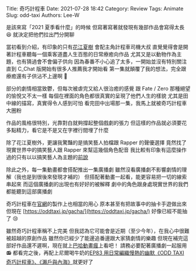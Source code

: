 Title: 奇巧計程車
Date: 2021-07-28 18:42
Category: Review
Tags: Animate
Slug: odd-taxi
Authors: Lee-W

是該來寫「2021 夏季看什麼」的時候
但寫著寫著就發現有幾部作品會寫得太長 😆
就決定把他們拉出門分開聊

<!--more-->

當初看到介紹，有印象的只有[花江夏樹](https://zh.wikipedia.org/zh-tw/%E8%8A%B1%E6%B1%9F%E5%A4%8F%E6%A8%B9) 會配主角計程車司機大叔
直覺覺得會是開著計程車聽每一個乘客道盡人生百態的日常療癒向作品
尤其又是以動物作為主題，也有猜過會不會偏子供向
因為春番不小心追了太多，一開始並沒有特別關注
直到 C_Chat 版開始有很多人推薦我才開始看
第一集就顛覆了我的想法，完全跟療癒還有子供沾不上邊啊 🤣

部分的劇情相當致鬱，但每次被虐完又給人很治癒的感覺
跟 Fate / Zero 那種絕望的愉悅又不太一樣
每個在裡面的角色都很真實的呈現了他們人生的樣貌
尤其是田中線的描寫，真實得令人感到可怕
看完田中出場那一集，我馬上就被奇巧計程車大圈粉

作品的風格很特別，光靠對白就夠撐起整個戲劇的張力
但這樣的作品就必須要花多點精力，看它是不是又在字裡行間埋了什麼

除了花江夏樹外，更讓我驚豔的是搞笑藝人拍檔跟 Rapper 的聲優選擇
竟然找了現實世界中的搞笑藝人跟 Rapper 來幫這幾個角色配音
我比較有印象有這麼操作過的只有以以搞笑藝人為主題的[前說](https://ani.gamer.com.tw/animeVideo.php?sn=18491)

除此之外，每一集動畫都會搭配推出一集廣播劇
雖然沒看廣播劇不影響劇情的理解（我也是到很後來發現才補的）
但搭配著動畫一起看，能更容易把一切的線索串起來
而這個廣播劇的出現也有好好的被解釋
劇中的角色跟身處現實世界的我們都能聽到這部廣播劇

奇巧計程車在[官網](https://oddtaxi.jp/)的製作上也相當的用心
原本甚至有把故事中的抽卡手遊做出來
但現在 [https://oddtaxi.jp/gacha/](https://oddtaxi.jp/gacha/) 好像已經不能抽了 😢

雖然奇巧計程車稱不上完美
但我認為它可能會是近期（至少今年），在我心中很難被超越的原創作品
雖然你已經少了能邊追番邊跟大家猜劇情的樂趣
但現在補完這部好作品還不遲啊，現在就上[巴哈動畫瘋](https://ani.gamer.com.tw/animeVideo.php?sn=22238)上看吧！
請務必要配著廣播劇一起服用 📻
都看完之後，再配上尼爾喝牛奶的[EP83 用日常編織慢熱的幽默《ODD TAXI 奇巧計程車》、《瀨戶與內海》](https://neildrinkmilk.firstory.io/episodes/ckqa881hn9qqd0880e6qm6d6f)就更好了
